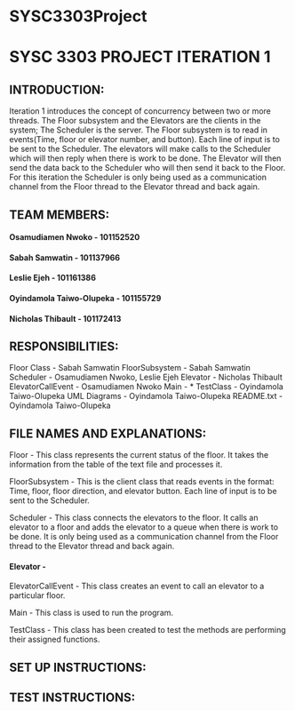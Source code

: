 # SYSC3303Project


# SYSC 3303 PROJECT ITERATION 1

## INTRODUCTION:
Iteration 1 introduces the concept of concurrency between two or more threads. 
The Floor subsystem and the Elevators are the clients in the system; The Scheduler is the server. The Floor subsystem is to read in events(Time, floor or elevator number, and button). Each line of input is to be sent to the Scheduler. The elevators will make calls to the Scheduler which will then reply when there is work to be
done. The Elevator will then send the data back to the Scheduler who will then send it back to the Floor. For this iteration the Scheduler is only being used as a communication channel from the Floor thread to the Elevator thread and back again.


## TEAM MEMBERS:
#### Osamudiamen Nwoko - 101152520
#### Sabah Samwatin - 101137966
#### Leslie Ejeh - 101161386
#### Oyindamola Taiwo-Olupeka - 101155729
#### Nicholas Thibault - 101172413


## RESPONSIBILITIES:
Floor Class - Sabah Samwatin
FloorSubsystem - Sabah Samwatin
Scheduler - Osamudiamen Nwoko, Leslie Ejeh
Elevator - Nicholas Thibault
ElevatorCallEvent - Osamudiamen Nwoko
Main - *
TestClass - Oyindamola Taiwo-Olupeka
UML Diagrams - Oyindamola Taiwo-Olupeka
README.txt - Oyindamola Taiwo-Olupeka


## FILE NAMES AND EXPLANATIONS:

Floor - This class represents the current status of the floor. It takes the information from the table of the text file and processes it.

FloorSubsystem - This is the client class that reads events in the format: Time, floor, floor direction, and elevator button. Each line of input is to be sent to the Scheduler.

Scheduler - This class connects the elevators to the floor. It calls an elevator to a floor and adds the elevator to a queue when there is work to be done. It is only being used as a communication channel from the Floor thread to the Elevator thread and back again.

#### Elevator - 

ElevatorCallEvent - This class creates an event to call an elevator to a particular floor.

Main - This class is used to run the program.

TestClass - This class has been created to test the methods are performing their assigned functions.


## SET UP INSTRUCTIONS:


## TEST INSTRUCTIONS:


